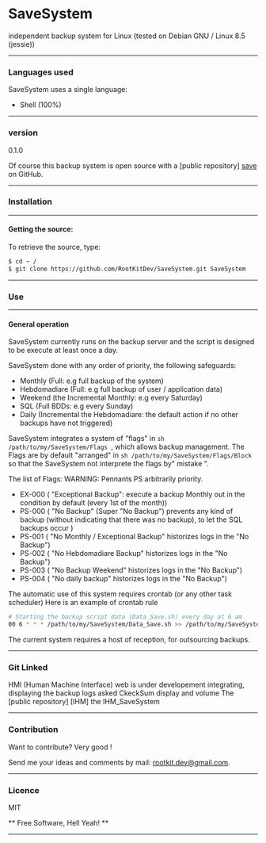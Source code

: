# SaveSystem

independent backup system for Linux (tested on Debian GNU / Linux 8.5 (jessie))

---
### Languages used
SaveSystem uses a single language:
 - Shell (100%)

---
### version
0.1.0

Of course this backup system is open source with a [public repository] [save] on GitHub.

---
### Installation

---
#### Getting the source:
To retrieve the source, type:
```sh
$ cd ~ /
$ git clone https://github.com/RootKitDev/SaveSystem.git SaveSystem
```

---
### Use

---
#### General operation
SaveSystem currently runs on the backup server and the script is designed to be
execute at least once a day.

SaveSystem done with any order of priority, the following safeguards:
 - Monthly (Full: e.g full backup of the system)
 - Hebdomadiare (Full: e.g full backup of user / application data)
 - Weekend (the Incremental Monthly: e.g every Saturday)
 - SQL (Full BDDs: e.g every Sunday)
 - Daily (Incremental the Hebdomadiare: the default action if no other backups have not triggered)

SaveSystem integrates a system of "flags" in ```sh /path/to/my/SaveSystem/Flags ```, which allows backup management.
The Flags are by default "arranged" in ```sh /path/to/my/SaveSystem/Flags/Block ``` so that the SaveSystem not interprete the flags by" mistake ".

The list of Flags:
WARNING: Pennants PS arbitrarily priority.
 - EX-000 ( "Exceptional  Backup": execute a backup Monthly out in the condition by default (every 1st of the month))
 - PS-000 ( "No Backup" (Super "No Backup") prevents any kind of backup (without indicating that there was no backup), to let the SQL backups occur )
 - PS-001 ( "No Monthly / Exceptional  Backup" historizes logs in the "No Backup")
 - PS-002 ( "No Hebdomadiare Backup" historizes logs in the "No Backup")
 - PS-003 ( "No Backup Weekend" historizes logs in the "No Backup")
 - PS-004 ( "No daily backup" historizes logs in the "No Backup")

The automatic use of this system requires crontab (or any other task scheduler)
Here is an example of crontab rule

```sh
# Starting the backup script data (Data_Save.sh) every day at 6 am
00 6 * * * /path/to/my/SaveSystem/Data_Save.sh >> /path/to/my/SaveSystem/Logs.d/Cron.log 2> & 1
```

The current system requires a host of reception, for outsourcing backups.

---
### Git Linked
HMI (Human Machine Interface) web is under developement integrating, displaying the backup logs asked CkeckSum display and volume
The [public repository] [IHM] the IHM_SaveSystem

---
### Contribution

Want to contribute? Very good !

Send me your ideas and comments by mail: <rootkit.dev@gmail.com>.

---
### Licence

MIT

** Free Software, Hell Yeah! **

---

[Save]: <https://github.com/RootKitDev/SaveSystem>
[HMI]: <https://github.com/RootKitDev/IHM_SaveSystem>
